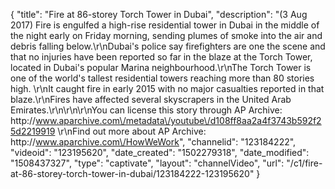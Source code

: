 {
    "title": "Fire at 86-storey Torch Tower in Dubai",
    "description": "(3 Aug 2017) Fire is engulfed a high-rise residential tower in Dubai in the middle of the night early on Friday morning, sending plumes of smoke into the air and debris falling below.\r\nDubai's police say firefighters are one the scene and that no injuries have been reported so far in the blaze at the Torch Tower, located in Dubai's popular Marina neighbourhood.\r\nThe Torch Tower is one of the world's tallest residential towers reaching more than 80 stories high. \r\nIt caught fire in early 2015 with no major casualties reported in that blaze.\r\nFires have affected several skyscrapers in the United Arab Emirates.\r\n\r\n\r\nYou can license this story through AP Archive: http:\/\/www.aparchive.com\/metadata\/youtube\/d108ff8aa2a4f3743b592f25d2219919 \r\nFind out more about AP Archive: http:\/\/www.aparchive.com\/HowWeWork",
    "channelid": "123184222",
    "videoid": "123195620",
    "date_created": "1502279318",
    "date_modified": "1508437327",
    "type": "captivate",
    "layout": "channelVideo",
    "url": "\/c1\/fire-at-86-storey-torch-tower-in-dubai\/123184222-123195620"
}